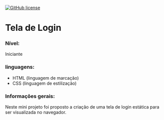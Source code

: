 <a href="https://github.com/tisamira/tela.login.html.css/blob/master/LICENSE"><img alt="GitHub license" src="https://img.shields.io/github/license/tisamira/tela.login.html.css"></a>

# Tela de Login

### Nível:
Iniciante

### linguagens:

- HTML (linguagem de marcação)
- CSS (linguagem de estilização) 

### Informações gerais:
Neste mini projeto foi proposto a criação de uma tela de login estática para ser visualizada no navegador.


